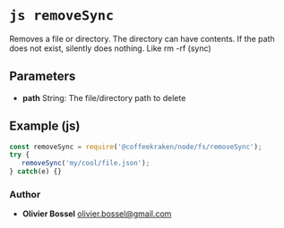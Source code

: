 


<!-- @namespace    sugar.node.fs -->

# ```js removeSync ```


Removes a file or directory. The directory can have contents. If the path does not exist, silently does nothing. Like rm -rf (sync)

## Parameters

- **path**  String: The file/directory path to delete



## Example (js)

```js
const removeSync = require('@coffeekraken/node/fs/removeSync');
try {
   removeSync('my/cool/file.json');
} catch(e) {}
```


### Author
- **Olivier Bossel** <a href="mailto:olivier.bossel@gmail.com">olivier.bossel@gmail.com</a> 



